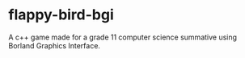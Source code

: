 # flappy-bird-bgi
A c++ game made for a grade 11 computer science summative using Borland Graphics Interface.
